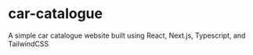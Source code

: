 # car-catalogue
A simple car catalogue website built using React, Next.js, Typescript, and TailwindCSS
